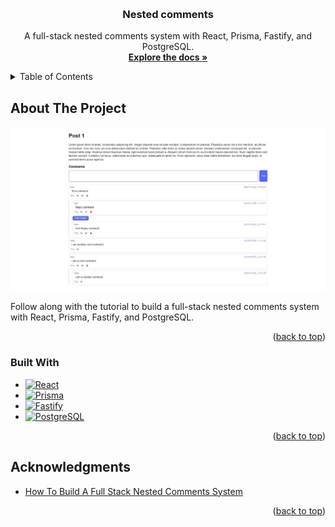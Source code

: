 <a name="readme-top"></a>

<!-- PROJECT LOGO -->
<br />
<div align="center">
  <h3 align="center">Nested comments</h3>

  <p align="center">
    A full-stack nested comments system with React, Prisma, Fastify, and PostgreSQL.
    <br />
    <a href="https://github.com/JustAPotato-dev/nested-comments"><strong>Explore the docs »</strong></a>
  </p>
</div>

<!-- TABLE OF CONTENTS -->
<details>
  <summary>Table of Contents</summary>
  <ol>
    <li>
      <a href="#about-the-project">About The Project</a>
      <ul>
        <li><a href="#built-with">Built With</a></li>
      </ul>
    </li>
    <li><a href="#acknowledgments">Acknowledgments</a></li>
  </ol>
</details>

<!-- ABOUT THE PROJECT -->

## About The Project

[![Screen Shot][product-screenshot]](https://github.com/JustAPotato-dev/nested-comments)

Follow along with the tutorial to build a full-stack nested comments system with React, Prisma, Fastify, and PostgreSQL.

<p align="right">(<a href="#readme-top">back to top</a>)</p>

### Built With

- [![React][react.js]][react-url]
- [![Prisma][prisma]][prisma-url]
- [![Fastify][fastify]][fastify-url]
- [![PostgreSQL][postgresql]][postgresql-url]

<p align="right">(<a href="#readme-top">back to top</a>)</p>

<!-- ACKNOWLEDGMENTS -->

## Acknowledgments

- [How To Build A Full Stack Nested Comments System](https://www.youtube.com/watch?v=lyNetvEfvT0)

<p align="right">(<a href="#readme-top">back to top</a>)</p>

<!-- MARKDOWN LINKS & IMAGES -->

[product-screenshot]: docs/img/screenshot.jpg
[react.js]: https://img.shields.io/badge/React-20232A?style=for-the-badge&logo=react&logoColor=61DAFB
[react-url]: https://reactjs.org/
[prisma]: https://img.shields.io/badge/Prisma-1B222D?style=for-the-badge&logo=prisma&logoColor=white
[prisma-url]: https://www.prisma.io/
[fastify]: https://img.shields.io/badge/Fastify-000000?style=for-the-badge&logo=fastify&logoColor=white
[fastify-url]: https://www.fastify.io/
[postgresql]: https://img.shields.io/badge/PostgreSQL-316192?style=for-the-badge&logo=postgresql&logoColor=white
[postgresql-url]: https://www.postgresql.org/

